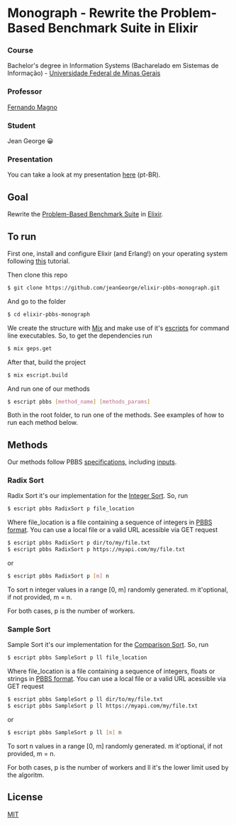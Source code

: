 # Monograph - Rewrite the Problem-Based Benchmark Suite in Elixir
### Course
Bachelor's degree in Information Systems (Bacharelado em Sistemas de Informação) - [Universidade Federal de Minas Gerais](https://ufmg.br/)

### Professor 
[Fernando Magno](https://homepages.dcc.ufmg.br/~fernando/)

### Student
Jean George 😀

### Presentation
You can take a look at my presentation [here](https://www.youtube.com/watch?v=O689IV_Oj88&t) (pt-BR).

## Goal

Rewrite the [Problem-Based Benchmark Suite](https://www.cs.cmu.edu/~pbbs/benchmarks.html) in [Elixir](https://elixir-lang.org/).


## To run
First one, install and configure Elixir (and Erlang!) on your operating system following [this](https://elixir-lang.org/install.html) tutorial.

Then clone this repo
```bash
$ git clone https://github.com/jeanGeorge/elixir-pbbs-monograph.git
```
And go to the folder
```bash
$ cd elixir-pbbs-monograph
```
We create the structure with [Mix](https://hexdocs.pm/mix/Mix.html) and make use of it's [escripts](https://hexdocs.pm/mix/master/Mix.Tasks.Escript.Build.html) for command line executables. So, to get the dependencies run
```bash
$ mix geps.get
```
After that, build the project
```bash
$ mix escript.build
```
And run one of our methods
```bash
$ escript pbbs [method_name] [methods_params]
```
Both in the root folder, to run one of the methods. See examples of how to run each method below.

## Methods
Our methods follow PBBS [specifications](https://www.cs.cmu.edu/~pbbs/benchmarks.html), including [inputs](https://www.cs.cmu.edu/~pbbs/inputs.html).

### Radix Sort
Radix Sort it's our implementation for the [Integer Sort](https://www.cs.cmu.edu/~pbbs/benchmarks/integerSort.html). So, run
```bash
$ escript pbbs RadixSort p file_location
```
Where file_location is a file containing a sequence of integers in [PBBS format](https://www.cs.cmu.edu/~pbbs/benchmarks/sequenceIO.html). You can use a local file or a valid URL acessible via GET request
```bash
$ escript pbbs RadixSort p dir/to/my/file.txt
$ escript pbbs RadixSort p https://myapi.com/my/file.txt
```
or
```bash
$ escript pbbs RadixSort p [m] n
```
To sort n integer values in a range [0, m] randomly generated. m it'optional, if not provided, m = n.

For both cases, p is the number of workers.

### Sample Sort
Sample Sort it's our implementation for the [Comparison Sort](https://www.cs.cmu.edu/~pbbs/benchmarks/comparisonSort.html). So, run
```bash
$ escript pbbs SampleSort p ll file_location
```
Where file_location is a file containing a sequence of integers, floats or strings in [PBBS format](https://www.cs.cmu.edu/~pbbs/benchmarks/sequenceIO.html). You can use a local file or a valid URL acessible via GET request
```bash
$ escript pbbs SampleSort p ll dir/to/my/file.txt
$ escript pbbs SampleSort p ll https://myapi.com/my/file.txt
```
or
```bash
$ escript pbbs SampleSort p ll [m] n
```
To sort n values in a range [0, m] randomly generated. m it'optional, if not provided, m = n.

For both cases, p is the number of workers and ll it's the lower limit used by the algoritm.


## License

[MIT](LICENSE)
